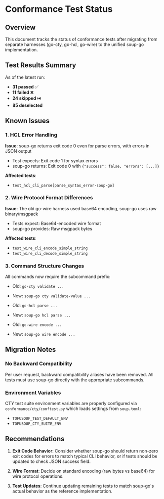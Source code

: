 # Conformance Test Status

## Overview

This document tracks the status of conformance tests after migrating from separate harnesses (go-cty, go-hcl, go-wire) to the unified soup-go implementation.

## Test Results Summary

As of the latest run:
- **31 passed** ✅
- **11 failed** ❌  
- **24 skipped** ⏭️
- **85 deselected**

## Known Issues

### 1. HCL Error Handling

**Issue**: soup-go returns exit code 0 even for parse errors, with errors in JSON output
- Test expects: Exit code 1 for syntax errors
- soup-go returns: Exit code 0 with `{"success": false, "errors": [...]}`

**Affected tests**:
- `test_hcl_cli_parse[parse_syntax_error-soup-go]`

### 2. Wire Protocol Format Differences

**Issue**: The old go-wire harness used base64 encoding, soup-go uses raw binary/msgpack
- Tests expect: Base64-encoded wire format
- soup-go provides: Raw msgpack bytes

**Affected tests**:
- `test_wire_cli_encode_simple_string`
- `test_wire_cli_decode_simple_string`

### 3. Command Structure Changes

All commands now require the subcommand prefix:
- Old: `go-cty validate ...`
- New: `soup-go cty validate-value ...`

- Old: `go-hcl parse ...`
- New: `soup-go hcl parse ...`

- Old: `go-wire encode ...`
- New: `soup-go wire encode ...`

## Migration Notes

### No Backward Compatibility

Per user request, backward compatibility aliases have been removed. All tests must use soup-go directly with the appropriate subcommands.

### Environment Variables

CTY test suite environment variables are properly configured via `conformance/cty/conftest.py` which loads settings from `soup.toml`:
- `TOFUSOUP_TEST_DEFAULT_ENV`
- `TOFUSOUP_CTY_SUITE_ENV`

## Recommendations

1. **Exit Code Behavior**: Consider whether soup-go should return non-zero exit codes for errors to match typical CLI behavior, or if tests should be updated to check JSON success field.

2. **Wire Format**: Decide on standard encoding (raw bytes vs base64) for wire protocol operations.

3. **Test Updates**: Continue updating remaining tests to match soup-go's actual behavior as the reference implementation.